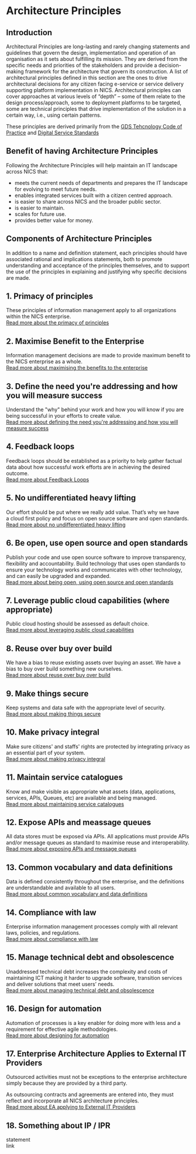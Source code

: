 # Architecture Principles

## Introduction
Architectural Principles are long-lasting and rarely changing statements and guidelines that govern the design, implementation and operation of an organisation as it sets about fulfilling its mission. They are derived from the specific needs and priorities of the stakeholders and provide a decision-making framework for the architecture that govern its construction. A list of architectural principles defined in this section are the ones to drive architectural decisions for any citizen facing e-service or service delivery supporting platform implementation in NICS. Architectural principles can cover approaches at various levels of “depth” – some of them relate to the design process/approach, some to deployment platforms to be targeted, some are technical principles that drive implementation of the solution in a certain way, i.e., using certain patterns.

These principles are derived primarily from the [GDS Tehcnology Code of Practice](https://www.gov.uk/government/publications/technology-code-of-practice/technology-code-of-practice) and [Digital Service Standards](https://www.gov.uk/service-manual/service-standard)

## Benefit of having Architecture Principles
Following the Architecture Principles will help maintain an IT landscape across NICS that:
- meets the current needs of departments and prepares the IT landscape for evolving to meet future needs.
- enables integrated services built with a citizen centred approach.
- is easier to share across NICS and the broader public sector.
- is easier to maintain.
- scales for future use.
- provides better value for money.

## Components of Architecture Principles
In addition to a name and definition statement, each principles should have associated rational and implications statements, both to promote understanding and acceptance of the principles themselves, and to support the use of the principles in explaining and justifying why specific decisions are made.

## 1. Primacy of principles
  These principles of information management apply to all organizations within the NICS enterprise.  
  [Read more about the primacy of principles](./architecture-principles/primacy-of-principles.md)

## 2. Maximise Benefit to the Enterprise
  Information management decisions are made to provide maximum benefit to the NICS enterprise as a whole.  
[Read more about maximising the benefits to the enterprise](./architecture-principles/maximise-benefits-to-the-enterprise.md)

## 3. Define the need you're addressing and how you will measure success
  Understand the "why" behind your work and how you will know if you are being successful in your efforts to create value.  
  [Read more about defining the need you're addressing and how you will measure success](./architecture-principles/define-the-need-youre-addressing-and-how-you-will-measure-success.md)

## 4. Feedback loops
  Feedback loops should be established as a priority to help gather factual data about how successful work efforts are in achieving the desired outcome.  
[Read more about Feedback Loops](./architecture-principles/feedback-loops.md)

## 5. No undifferentiated heavy lifting
  Our effort should be put where we really add value. That’s why we have a cloud first policy and focus on open source software and open standards.  
[Read more about no undifferentiated heavy lifting](./architecture-principles/no-undifferentiated-heavy-lifting.md)

## 6. Be open, use open source and open standards
  Publish your code and use open source software to improve transparency, flexibility and accountability.  Build technology that uses open standards to ensure your technology works and communicates with other technology, and can easily be upgraded and expanded.  
[Read more about being open, using open source and open standards](./architecture-principles/be-open-use-open-source-and-open-standards.md)

## 7. Leverage public cloud capabilities (where appropriate)  
  Public cloud hosting should be assessed as default choice.  
[Read more about leveraging public cloud capabilities](./architecture-principles/leverage-public-cloud-capabilities.md)

## 8. Reuse over buy over build
We have a bias to reuse existing assets over buying an asset.  We have a bias to buy over build something new ourselves.  
[Read more about reuse over buy over build](./architecture-principles/reuse-over-buy-over-build.md)

## 9. Make things secure
Keep systems and data safe with the appropriate level of security.  
[Read more about making things secure](./architecture-principles/make-things-secure.md)

## 10. Make privacy integral
Make sure citizens' and staffs' rights are protected by integrating privacy as an essential part of your system.    
[Read more about making privacy integral](./architecture-principles/make-privacy-integral.md)

## 11. Maintain service catalogues
Know and make visible as appropriate what assets (data, applications, services, APIs, Queues, etc) are available and being managed.  
[Read more about maintaining service catalogues](./architecture-principles/maintain-service-catalogues.md)

## 12.  Expose APIs and meassage queues
All data stores must be exposed via APIs.  All applications must provide APIs and/or message queues as standard to maximise reuse and interoperability.  
[Read more about exposing APIs and message queues](./architecture-principles/expose-apis-and-message-queues.md)

## 13. Common vocabulary and data definitions
Data is defined consistently throughout the enterprise, and the definitions are understandable and available to all users.  
[Read more about common vocabulary and data definitions](./architecture-principles/common-vocabulary-and-data-definitions.md)

## 14. Compliance with law
Enterprise information management processes comply with all relevant laws, policies, and regulations.  
[Read more about compliance with law](./architecture-principles/compliance-with-law.md)

## 15. Manage technical debt and obsolescence
Unaddressed technical debt increases the complexity and costs of maintaining ICT making it harder to upgrade software, transition services and deliver solutions that meet users’ needs.  
[Read more about managing technical debt and obsolescence](./architecture-principles/manage-technical-debt-and-obsolescence.md)

## 16. Design for automation
Automation of processes is a key enabler for doing more with less and a requirement for effective agile methodologies.  
[Read more about designing for automation](./architecture-principles/design-for-automation.md)

## 17. Enterprise Architecture Applies to External IT Providers
Outsourced activities must not be exceptions to the enterprise architecture simply because they are provided by a third party.

As outsourcing contracts and agreements are entered into, they must reflect and incorporate all NICS architecture principles.  
[Read more about EA applying to External IT Providers](./architecture-principles/enterprise-architecture-applies-to-external-IT-providers.md)

## 18. Something about IP / IPR
statement  
link

